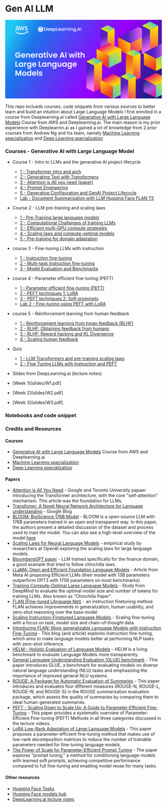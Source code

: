 # Gen AI LLM

![generative-ai-with-llms-1](images/generative-ai-with-llms-1.png)

This repo inclueds courses, code snippets from various sources to better learn and build an intuition about Large Language Models
I first enrolled in a course from Deeplearning.ai called [Generative AI with Large Language Models](https://www.coursera.org/learn/generative-ai-with-llms) Course from AWS and Deeplearning.ai.
The main reason is my prior experience with Deeplearnin.ai as I gained a lot of knowledge from 2 prior courses from Andrew Ng and his team, namely [Machine Learning specialization](https://www.deeplearning.ai/courses/machine-learning-specialization/) and [Deep Learning specialization](https://www.deeplearning.ai/courses/deep-learning-specialization/)

### Courses - Generative AI with Large Language Model
 - Course 1 - Intro to LLMs and the generative AI project lifecycle
   - [1 - Transformer intro and arch](genai-with-llm-course/course1/1_transformer_intro_arch.md)
   - [2 - Generating Text with Transformers](genai-with-llm-course/course1/2_text_generation_transformer.md)
   - [3 - Attention is All you need (paper)](genai-with-llm-course/course1/3_attention_is_all_you_need.md)
   - [4 - Prompt Engineering](genai-with-llm-course/course1/4_prompt_engineering.md)
   - [5 - Generative Configuration and GenAI Project Lifecycle](genai-with-llm-course/course1/5_generative_configuration.md)
   - [Lab - Document Summarization with LLM Hugging Face FLAN T5](genai-with-llm-course/course1/lab_dialog_summarization.md)
 - Course 2 - LLM pre-training and scaling laws
   - [1 - Pre-Training large language models](genai-with-llm-course/course2/1_pre-training_llm.md)
   - [2 - Computational Challenges of training LLMs](genai-with-llm-course/course2/2_computational_challenges_training_llm.md)
   - [3 - Efficient multi-GPU compute strategies](genai-with-llm-course/course2/3_multi_gpu_strategies.md)
   - [4 - Scaling laws and compute-optimal models](genai-with-llm-course/course2/4_scaling_laws_compute.md)
   - [5 - Pre-training for domain adaptation](genai-with-llm-course/course2/5_pre-training_model_adaptation.md)
 - course 3 - Fine-tuning LLMs with instruction
   - [1 - Instruction fine-tuning](genai-with-llm-course/course3/1_fine-tuning.md)
   - [2 - Multi-task Instruction fine-tuning](genai-with-llm-course/course3/2_fine-tuning_multi-task.md)
   - [3 - Model Evaluation and Benchmarks](genai-with-llm-course/course3/3_model_evaluation.md)
 - course 4 - Parameter efficient fine-tuning (PEFT)
   - [1 - Parameter efficient fine-tuning (PEFT)](genai-with-llm-course/course4/1_parameter_efficient_fine-tuning.md)
   - [2 - PEFT techniques 1: LoRA](genai-with-llm-course/course4/2_peft_techniques_LoRA.md)
   - [3 - PEFT techniques 2: Soft prommpts](genai-with-llm-course/course4/3_peft_techniques_soft_prompts.md)
   - [Lab 2 - Fine-tuning using PEFT with LoRA](genai-with-llm-course/course4/lab_2_peft_LoRA.md)
 - course 5 - Reinforcement learning from human feedback
   - [1 - Reinforcement learning from hman feedback (RLHF)](genai-with-llm-course/course5/1_reinforcement_learning_from_human_feedback.md)
   - [2 - RLHF: Obtaining feedback from humans](genai-with-llm-course/course5/2_rlhf_obtaining_feedback_from_humans.md)
   - [3 - RLHF: Reward hacking and KL Divergence](genai-with-llm-course/course5/3_rlhf_reward_hacking.md)
   - [4 - Scaling human feedback](genai-with-llm-course/course5/4_scaling_human_feedback.md)

 - Quiz
   - [1 - LLM Transformers and pre-training scaling laws](genai-with-llm-course/quiz/quiz1.md)
   - [2 - Fine Tuning LLMs with Instruction and PEFT](genai-with-llm-course/quiz/quiz2.md)


 - Slides from DeepLearning.ai (lecture notes)
  - [Week 1](slides/W1.pdf]
  - [Week 2](slides/W2.pdf]
  - [Week 3](slides/W3.pdf]



### Notebooks and code snippet

### Credits and Resources
#### Courses
 - [Generative AI with Large Language Models](https://www.coursera.org/learn/generative-ai-with-llms) Course from AWS and Deeplearning.ai
 - [Machine Learning specialization](https://www.deeplearning.ai/courses/machine-learning-specialization/)
 - [Deep Learning specialization](https://www.deeplearning.ai/courses/deep-learning-specialization/)

#### Papers
 - [Attention is All You Need](https://arxiv.org/abs/1706.03762) - Google and Toronto University papaer introducing the Transformer architecture, with the core "self-attention" mechanism. This article was the foundation for LLMs.
 - [Transfomer: A Novel Neural Network Architecture for Language understanding](https://blog.research.google/2017/08/transformer-novel-neural-network.html) - Google Blog
 - [BLOOM: BigScience 176B Model](https://arxiv.org/abs/2211.05100) - BLOOM is a open-source LLM with 176B parameters trained in an open and transparent way. In this paper, the authors present a detailed discussion of the dataset and process used to train the model. You can also see a high-level overview of the model [here](https://bigscience.notion.site/BLOOM-BigScience-176B-Model-ad073ca07cdf479398d5f95d88e218c4) 
 - [Scaling Laws for Neural Language Models](https://arxiv.org/abs/2001.08361) - empirical study by researchers at OpenAI exploring the scaling laws for large language models.
 - [BloombergGPT paper](https://arxiv.org/abs/2303.17564) - LLM trained specifically for the finance domain, a good example that tried to follow chinchilla laws.
 - [LLaMA: Open and Efficient Foundation Language Models](https://arxiv.org/pdf/2302.13971.pdf) - Article from Meta AI proposing Efficient LLMs (their model with 13B parameters outperform GPT3 with 175B parameters on most benchmarks)
 - [Training Compute-Optimal Large Language Models](https://arxiv.org/pdf/2203.15556.pdf) - Study from DeepMind to evaluate the optimal model size and number of tokens for training LLMs. Also known as “Chinchilla Paper”.
 - [FLAN (Fine-tuned LAnguage Net)](https://arxiv.org/abs/2210.11416) - an instruction finetuning method. FLAN achieves improvements in generalization, human usability, and zero-shot reasoning over the base model
 - [Scaling Instruction-Finetuned Language Models](https://arxiv.org/pdf/2210.11416.pdf) - Scaling fine-tuning with a focus on task, model size and chain-of-thought data.
 - [Introducing FLAN: More generalizable Language Models with Instruction Fine-Tuning](https://blog.research.google/2021/10/introducing-flan-more-generalizable.html) - This blog (and article) explores instruction fine-tuning, which aims to make language models better at performing NLP tasks with zero-shot inference.
 - [HELM - Holistic Evaluation of Language Models](https://crfm.stanford.edu/helm/lite/latest/) - HELM is a living benchmark to evaluate Language Models more transparently. 
 - [General Language Understanding Evaluation (GLUE) benchmark](https://openreview.net/pdf?id=rJ4km2R5t7) - This paper introduces GLUE, a benchmark for evaluating models on diverse natural language understanding (NLU) tasks and emphasizing the importance of improved general NLU systems.
 - [ROUGE: A Package for Automatic Evaluation of Summaries](https://aclanthology.org/W04-1013.pdf) - This paper introduces and evaluates four different measures (ROUGE-N, ROUGE-L, ROUGE-W, and ROUGE-S) in the ROUGE summarization evaluation package, which assess the quality of summaries by comparing them to ideal human-generated summaries.
 - [PEFT - Scaling Down to Scale Up: A Guide to Parameter-Efficient Fine-Tuning](https://arxiv.org/pdf/2303.15647.pdf) - This paper provides a systematic overview of Parameter-Efficient Fine-tuning (PEFT) Methods in all three categories discussed in the lecture videos.
 - [LoRA Low-Rank Adaptation of Large Language Models](https://arxiv.org/pdf/2106.09685.pdf) - This paper proposes a parameter-efficient fine-tuning method that makes use of low-rank decomposition matrices to reduce the number of trainable parameters needed for fine-tuning language models.
 - [The Power of Scale for Parameter-Efficient Prompt Tuning](https://arxiv.org/pdf/2104.08691.pdf) - The paper explores "prompt tuning," a method for conditioning language models with learned soft prompts, achieving competitive performance compared to full fine-tuning and enabling model reuse for many tasks.

#### Other resources
 - [Hugging Face Tasks](https://huggingface.co/tasks)
 - [Hugging Face models hub](https://huggingface.co/models)
 - [DeepLearning.ai lecture notes](https://community.deeplearning.ai/t/genai-with-llms-lecture-notes/361913)


